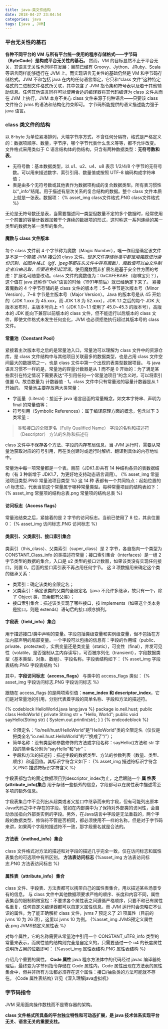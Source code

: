 ```yaml
---
title: java-类文件结构
date: 2018-04-27 23:04:54
categories: java
tags: [java , JVM]
---
```

### 平台无关性的基石
**各种不同平台的 VM 与所有平台统一使用的程序存储格式——字节码（ByteCode）是构成平台无关性的基石。**
然而，VM 的目标显然不止于平台无关，其语言无关性也同样在发展：目前已经有 Groovy、Jython、JRuby、Scala 等语言同样能够运行在 JVM 上。而实现语言无关性的基础仍然是 VM 和字节码存储格式。JVM 不和包括 java 在内的任何语言绑定，它只和“class 文件”这种特定格式的二进制文件格式所关联，其中包含了 JVM 指令集和符号表以及若干其他辅助信息。任何其他语言同样可以使用合适的编译器将其代码编译为 class 文件从而在 JVM 上执行，JVM 本身不关心 class 文件来源于何种语言——只要该 class 文件符合 jvms 的语法和结构化约束即可。
字节码所能提供的语义描述能力强于 java 语言。

### class 类文件的结构
以 8-byte 为单位紧凑排列，大端字节序方式，不含任何分隔符，格式是严格定义的：数据项顺序、数量，字节序，哪个字节代表什么含义等等，都不允许改变。
文件格式采用类似于 C 语言结构体的伪结构，只含有两种数据类型：**无符号数和表**。
* 无符号数：基本数据类型，以 u1、u2、u4、u8 表示 1/2/4/8 个字节的无符号数。可以用来描述数字、索引引用、数量值或按照 UTF-8 编码构成字符串值；
* 表是由多个无符号数或其他表作为数据项构成的复合数据类型。所有表习惯性以“\_info”结尾。用于描述有层次关系的复合结构的数据。整个 class 文件本质上就是一张表。数据项：
{% asset_img class文件格式.PNG class文件格式 %}

无论是无符号数还是表，当需要描述同一类型但数量不定的多个数据时，经常使用一个前置的容量计数器加若干个连续的数据项的形式，这时称这一系列连续的某一类型的数据为某一类型的集合。

#### 魔数与 class 文件版本
每个 class 文件前 4 个字节称为魔数（Magic Number），唯一作用是确定该文件是不是一个能被 JVM 接受的 class 文件。_很多文件存储标准中都是用魔数进行身份识别，如图片格式（gif、jpeg等都在头文件中存有魔数），魔数值可以由文件制定者自由选取，但要避免引起混淆_。使用魔数而非扩展名是基于安全性方面的考虑：扩展名可随意改动。class 文件的魔数值为：0xCAFEBABE（咖啡宝贝？），这个值在 java 还称作“Oak”语言的时候（1991年前后）就已经确定下来了。
紧接着魔数的 4 个字节存储的是 class 文件的版本号：5~6 字节是次版本号（Minor Version），7~8 字节是主版本号（Major Version）。Java 的版本号是从 45 开始的（JDK 1.xxx 为 45.xxx，而 JDK 1.8 为 52.xxx），JDK 1.1 之后的每个 JDK 大版本发布时，主版本号向上 +1（JDK 1.0~1.1 使用了 45.0~45.3 的版本号），高版本的 JDK 能向下兼容以前版本的 class 文件，但不能运行以后版本的 class 文件，即使文件格式未发生任何变化，JVM 也必须拒绝执行超过其版本号的 class 文件。

#### 常量池（Constant Pool）
紧接着主次版本号之后的是常量池入口，常量池可以理解为 class 文件中的资源仓库，是 class 文件结构中与其他项目关联最多的数据类型，也是占用 class 文件空间最大的数据项之一，也是 class 文件中第一个出现的表类型数据项目。
与 java 语言习惯不一样的是，常量池的容量计数器是从 1 而不是 0 开始的：为了满足某些索引在特定情况下需要表达“不引用任何一个常量池项目”的含义时，可以将索引值置 0。故总数量为 计数器值 - 1。class 文件中只有常量池的容量计数器是从 1 开始的。
常量池主要存放两大类常量：
* 字面量（Literal）：接近于 java 语言层面的常量概念，如文本字符串、声明为 final 的常量值等；
* 符号引用（Symbolic References）：属于编译原理方面的概念，包含以下 3 类常量：
> 类和接口的全限定名（Fully Qualified Name）
> 字段的名称和描述符（Descriptor）
> 方法的名称和描述符

class 文件中不保存各个方法、字段的内存布局信息，当 JVM 运行时，需要从常量池获取对应的符号引用，再在类创建时或运行时解析、翻译到具体的内存地址中。

常量池中每一项常量都是一个表。目前（JDK1.8)共有 14 种结构各异的表数据结构（有 3 种新增于 JDK1.7，为更好地支持动态语言调用）。
{% asset_img 常量池项目类型.PNG 常量池项目类型 %}
这 14 种 表都有一个共同特点：起始位置的 u1 标志位，代表当前这个常量属于哪种常量类型。每种常量项目的结构表如下：
{% asset_img 常量项的结构总表.png 常量项的结构总表 %}

#### 访问标志（Access flags）
常量池结束之后，紧接着的是 2 字节的访问标志。当前已使用了 8 位，其余位置 0：
{% asset_img 访问标志.PNG 访问标志 %}

#### 类索引、父类索引、接口索引集合
类索引（this_class）、父类索引（super_class）是 2 字节，各自指向一个类型为 CONSTANT_Class_info 的类描述符常量；接口索引集合（interfaces）是一组 2 字节类型的数据的集合，入口是 u2 类型的接口计数器，如果该类没有实现任何接口，则置 0，后面的接口索引表不再占用任何字节。
这 3 项数据用来确定这个类的继承关系：
* 类索引：确定该类的全限定名；
* 父类索引：确定该类的父类的全限定名（java 不允许多继承，故只有一个，除了 Object 类，其余都有父类）；
* 接口索引集合：描述该类实现了哪些接口，按 implements（如果这个类本身是接口，则是 extends）语句后的接口顺序排列。

#### 字段表（field_info）集合
用于描述接口/类中声明的变量。字段包括类级变量和实例级变量，但不包括在方法内部声明的局部变量。一个字段可以包括的信息有：字段的作用域（public、private、protected），实例变量还是类变量（static），可变性（final），并发可见性（volatile，是否强制从主内存读写），可否被序列化（transient），字段数据类型（基本类型、对象、数组）、字段名称。字段表结构如下：
{% asset_img 字段表结构.PNG 字段表结构 %}

其中，**字段访问标志（access_flags）** 与类中的 access_flags 类似：
{% asset_img 字段访问标志.PNG 字段访问标志 %}

跟随在 access_flags 的是两项索引值：**name_index 和 descriptor_index**，它们是对常量池的引用，分别代表着字段的简单名称、字段和方法的描述符。

{% codeblock HelloWorld.java lang:java  %}
package io.neil.hust;
public class HelloWorld {
    private String str = "Hello, World";
    public void sayHello(String str) {
        System.out.println(str);
    }
}
{% endcodeblock %}
* 全限定名：“io/neil/hust/HelloWorld”是"HelloWorld"类的全限定名（仅仅是把类全名“io.neil.hust.HelloWorld”的“.”换成了“/”）；
* 简单名称：没有类型和参数修饰的方法或字段名称：sayHello()方法和 str 字段的简单名分别为“sayHello”和“str”；
* 字段和方法的描述符：描述字段的数据类型、方法的参数列表（数量、类型、顺序）和返回值。其标识字符含义如下：
{% asset_img 描述符标识字符含义.PNG 描述符标识字符含义 %}

字段表都包含的固定数据项目到descriptor_index为止，之后跟随一个 **属
性表(attribute_info)集合** 用于存储一些额外的信息，字段都可以在属性表中描述零至多项的额外信息。

字段表集合中不会列出从超类或者父接口中继承而来的字段，但有可能列出原本Java代码之中不存在的字段，譬如在内部类中为了保持对外部类的访问性，会自动添加指向外部类实例的字段。另外，在Java语言中字段是无法重载的，两个字段的数据类型、修饰符不管是否相同，都必须使用不一样的名称，但是对于字节码来讲，如果两个字段的描述符不一致，那字段重名就是合法的。

#### 方法表（method_info）集合
class 文件格式对方法的描述和对字段的描述几乎完全一致，仅在访问标志和属性表集合的可选项中有所区别。
**方法表访问标志**
{%asset_img 方法表访问标志.PNG 方法表访问标志 %}

#### 属性表（attribute_info）集合
class 文件、字段表、方法表都可以携带自己的属性表集合，用以描述某些场景专有的信息。
与 class 文件中其他数据项要求严格的顺序、长度和内容不同，属性表集合的限制稍微宽松：不要求各个属性表之间遵循严格顺序，只要不和已有属性名重复，任何自定义编译器都可以自定义属性信息。而 JVM 运行时会忽略它不认识的属性。为了能正确解析 class 文件，jvms 7 预定义了 21 项属性（目前的 jvms 10 为 26 项），这里以 jvms 10 为例。
{%asset_img JVMS预定义属性表.png JVMS预定义属性表 %}

对每个属性，它的名称需要从常量池中引用一个 CONSTANT_uTF8_info 类型的常量来表示，而属性值的结构则完全是自定义的，只需要通过一个 u4 的长度属性说明所占用的位数即可：
{%asset_img 属性表结构.PNG 属性表结构 %}

介绍几个重要的属性。
**Code 属性**
java 程序方法体中的代码经过 javac 编译器处理后，最终变为字节码指令存储在 Code 属性内，Code 属性出现在方法表的属性集合中，但并非所有方法都必须存在这个属性：接口/抽象类的方法可能就不存在。
{Code 属性表结构}
详见《深入理解java虚拟机》

### 字节码指令
JVM 采用面向操作数栈而不是寄存器的架构。

**class 文件格式所具备的平台独立特性和可动态扩展，是 java 技术体系实现平台无关、语言无关的重要支柱。**
